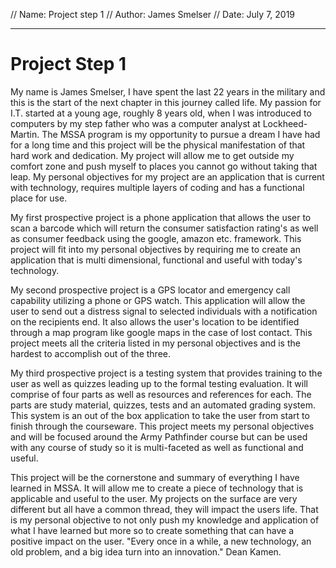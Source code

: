 // Name: Project step 1
// Author: James Smelser
// Date: July 7, 2019

------------------------------------------------------------------------------
# Project Step 1

My name is James Smelser, I have spent the last 22 years in the military and this is the start of the next chapter in this journey
called life. My passion for I.T. started at a young age, roughly 8 years old, when I was introduced to computers by my step
father who was a computer analyst at Lockheed-Martin. The MSSA program is my opportunity to pursue a dream I have had for a long
time and this project will be the physical manifestation of that hard work and dedication. My project will allow me to get
outside my comfort zone and push myself to places you cannot go without taking that leap. My personal objectives for my project
are an application that is current with technology, requires multiple layers of coding and has a functional place for use.

My first prospective project is a phone application that allows the user to scan a barcode which will return the consumer
satisfaction rating's as well as consumer feedback using the google, amazon etc. framework. This project will fit into my
personal objectives by requiring me to create an application that is multi dimensional, functional and useful with today's
technology.

My second prospective project is a GPS locator and emergency call capability utilizing a phone or GPS watch. This application
will allow the user to send out a distress signal to selected individuals with a notification on the recipients end. It
also allows the user's location to be identified through a map program like google maps in the case of lost contact. This
project meets all the criteria listed in my personal objectives and is the hardest to accomplish out of the three.

My third prospective project is a testing system that provides training to the user as well as quizzes leading up to the
formal testing evaluation. It will comprise of four parts as well as resources and references for each. The parts are study
material, quizzes, tests and an automated grading system. This system is an out of the box application to take the user
from start to finish through the courseware. This project meets my personal objectives and will be focused around the Army
Pathfinder course but can be used with any course of study so it is multi-faceted as well as functional and useful.

This project will be the cornerstone and summary of everything I have learned in MSSA. It will allow me to create a piece
of technology that is applicable and useful to the user. My projects on the surface are very different but all have a
common thread, they will impact the users life. That is my personal objective to not only push my knowledge and application
of what I have learned but more so to create something that can have a positive impact on the user. "Every once in a while,
a new technology, an old problem, and a big idea turn into an innovation." Dean Kamen.
